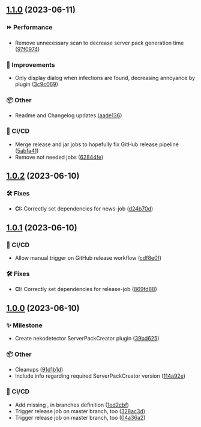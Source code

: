 ## [1.1.0](https://git.griefed.de/Griefed/spc-nekodetector-plugin/compare/1.0.2...1.1.0) (2023-06-11)


### ⏩ Performance

* Remove unnecessary scan to decrease server pack generation time ([97f0974](https://git.griefed.de/Griefed/spc-nekodetector-plugin/commit/97f0974dbadd9aedfe6c5f00ea1f87ad977f6f84))


### 💎 Improvements

* Only display dialog when infections are found, decreasing annoyance by plugin ([3c9c069](https://git.griefed.de/Griefed/spc-nekodetector-plugin/commit/3c9c06922da99e37c4a063f1c90af1ce986e1039))


### 📦 Other

* Readme and Changelog updates ([aade136](https://git.griefed.de/Griefed/spc-nekodetector-plugin/commit/aade1367744abdb00559d3b5f148101ca6d69d5a))


### 🦊 CI/CD

* Merge release and jar jobs to hopefully fix GitHub release pipeline ([5abfa41](https://git.griefed.de/Griefed/spc-nekodetector-plugin/commit/5abfa4135d529808ea237b4170826069bd407fe0))
* Remove not needed jobs ([62844fe](https://git.griefed.de/Griefed/spc-nekodetector-plugin/commit/62844fea8c1baf49978a554d5fc85a48a34af2f5))

## [1.0.2](https://git.griefed.de/Griefed/spc-nekodetector-plugin/compare/1.0.1...1.0.2) (2023-06-10)


### 🛠 Fixes

* **CI:** Correctly set dependencies for news-job ([d24b70d](https://git.griefed.de/Griefed/spc-nekodetector-plugin/commit/d24b70d4185adc9aeb8e9320f1aa7e13140c1d0f))

## [1.0.1](https://git.griefed.de/Griefed/spc-nekodetector-plugin/compare/1.0.0...1.0.1) (2023-06-10)


### 🦊 CI/CD

* Allow manual trigger on GitHub release workflow ([cdf8e0f](https://git.griefed.de/Griefed/spc-nekodetector-plugin/commit/cdf8e0f472a0706334a786bca10402a9984ac6bf))


### 🛠 Fixes

* **CI:** Correctly set dependencies for release-job ([869fd88](https://git.griefed.de/Griefed/spc-nekodetector-plugin/commit/869fd889436216a2446452b111fc9dca3291e8c1))

## [1.0.0](https://git.griefed.de/Griefed/spc-nekodetector-plugin/compare/...1.0.0) (2023-06-10)


### ✨ Milestone

* Create nekodetector ServerPackCreator plugin ([39bd625](https://git.griefed.de/Griefed/spc-nekodetector-plugin/commit/39bd625c8fd83543d7c6f32e7b4f658dba9f96ba))


### 📦 Other

* Cleanups ([91d1b1d](https://git.griefed.de/Griefed/spc-nekodetector-plugin/commit/91d1b1d61eadfdd40d78f6803754b00841f5f4f7))
* Include info regarding required ServerPackCreator version ([114a92e](https://git.griefed.de/Griefed/spc-nekodetector-plugin/commit/114a92eaed4f49a900c81a42139090722907e0d2))


### 🦊 CI/CD

* Add missing , in branches definition ([1ed2cbf](https://git.griefed.de/Griefed/spc-nekodetector-plugin/commit/1ed2cbfc921f33f732b4959c55937c084aa0eb7a))
* Trigger release job on master branch, too ([328ac3d](https://git.griefed.de/Griefed/spc-nekodetector-plugin/commit/328ac3d70eb47b359ee83b0e298e525dcfd85642))
* Trigger release job on master branch, too ([04a36a2](https://git.griefed.de/Griefed/spc-nekodetector-plugin/commit/04a36a25a3125dd1a223f112e0fba8200d16435a))
